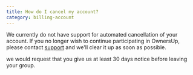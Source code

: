 ```yaml
---
title: How do I cancel my account?
category: billing-account
---
```

We currently do not have support for automated cancellation of your account. If you no longer wish to continue participating in OwnersUp, please contact [support](mailto:support@ownersup.com) and we'll clear it up as soon as possible.

we would request that you give us at least 30 days notice before leaving your group.
